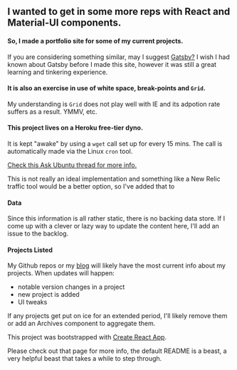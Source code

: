 ## I wanted to get in some more reps with React and Material-UI components.
#### So, I made a portfolio site for some of my current projects.
If you are considering something similar, may I suggest [Gatsby?](https://www.gatsbyjs.org)  I wish I had known about Gatsby before I made this site, however it was still a great learning and tinkering experience.

#### It is also an exercise in use of white space, break-points and `Grid`.

My understanding is `Grid` does not play well with IE and its adpotion rate suffers as a result.  YMMV, etc.

#### This project lives on a Heroku free-tier dyno.
It is kept "awake" by using a `wget` call set up for every 15 mins.  The call is automatically made via the Linux `cron` tool.

[Check this Ask Ubuntu thread for more info.](https://askubuntu.com/questions/2368/how-do-i-set-up-a-cron-job)

This is not really an ideal implementation and something like a New Relic traffic tool would be a better option, so I've added that to 

#### Data
Since this information is all rather static, there is no backing data store.  If I come up with a clever or lazy way to update the content here, I'll add an issue to the backlog.

#### Projects Listed
My Github repos or my [blog](https://chadblog.host) will likely have the most current info about my projects.
When updates will happen:
- notable version changes in a project
- new project is added
- UI tweaks

If any projects get put on ice for an extended period, I'll likely remove them or add an Archives component to aggregate them.



This project was bootstrapped with [Create React App](https://github.com/facebookincubator/create-react-app).

Please check out that page for more info, the default README is a beast, a very helpful beast that takes a while to step through.
